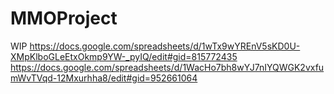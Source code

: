 # MMOProject
WIP
https://docs.google.com/spreadsheets/d/1wTx9wYREnV5sKD0U-XMpKlboGLeEtxOkmp9YW-_pyIQ/edit#gid=815772435
https://docs.google.com/spreadsheets/d/1WacHo7bh8wYJ7nIYQWGK2vxfumWvTVqd-12Mxurhha8/edit#gid=952661064
